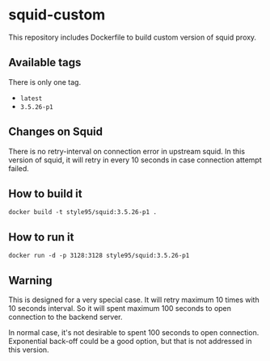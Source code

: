 # squid-custom
This repository includes Dockerfile to build custom version of squid proxy.

## Available tags

There is only one tag.

* `latest`
* `3.5.26-p1`

## Changes on Squid
There is no retry-interval on connection error in upstream squid.
In this version of squid, it will retry in every 10 seconds in case connection attempt failed.


## How to build it

```
docker build -t style95/squid:3.5.26-p1 .
```

## How to run it

```
docker run -d -p 3128:3128 style95/squid:3.5.26-p1
```

## Warning

This is designed for a very special case.
It will retry maximum 10 times with 10 seconds interval.
So it will spent maximum 100 seconds to open connection to the backend server.

In normal case, it's not desirable to spent 100 seconds to open connection.
Exponential back-off could be a good option, but that is not addressed in this version.
